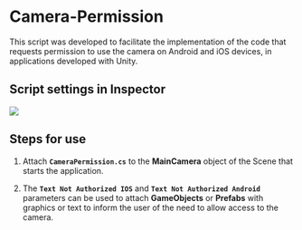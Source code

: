 # Camera-Permission

This script was developed to facilitate the implementation of the code that requests permission to use the camera on Android and iOS devices, in applications developed with Unity.

## Script settings in Inspector
![](../master/Inspector.png)

## Steps for use
1. Attach **`CameraPermission.cs`** to the **MainCamera** object of the Scene that starts the application.

2. The **`Text Not Authorized IOS`** and **`Text Not Authorized Android`** parameters can be used to attach **GameObjects** or **Prefabs** with graphics or text to inform the user of the need to allow access to the camera.


